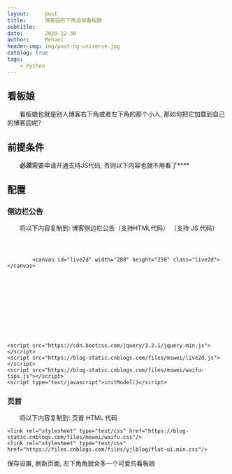 ```yaml
---
layout:     post
title:      博客园右下角添加看板娘
subtitle:   
date:       2020-12-30
author:     Mehaei
header-img: img/post-bg-universe.jpg
catalog: true
tags:
    - Python
---
```

## 看板娘

　　看板娘也就是别人博客右下角或者左下角的那个小人, 那如何把它加载到自己的博客园呢?

## 前提条件

　　**必须**需要申请开通支持JS代码, 否则以下内容也就不用看了****

## 配置

### 侧边栏公告

　　将以下内容复制到: 博客侧边栏公告（支持HTML代码） （支持 JS 代码）

```


        
        <canvas id="live2d" width="280" height="250" class="live2d"></canvas>
        
            
            
            
            
            
            
            
        
        


<script src="https://cdn.bootcss.com/jquery/3.2.1/jquery.min.js"></script> 
<script src="https://blog-static.cnblogs.com/files/mswei/live2d.js"></script>
<script src="https://blog-static.cnblogs.com/files/mswei/waifu-tips.js"></script>
<script type="text/javascript">initModel()</script>
```

### 页首

　　将以下内容复制到: 页首 HTML 代码 

```
<link rel="stylesheet" type="text/css" href="https://blog-static.cnblogs.com/files/mswei/waifu.css"/>
<link rel="stylesheet" type="text/css" href="https://files.cnblogs.com/files/yjlblog/flat-ui.min.css"/>
```

保存设置, 刷新页面, 左下角角就会多一个可爱的看板娘
